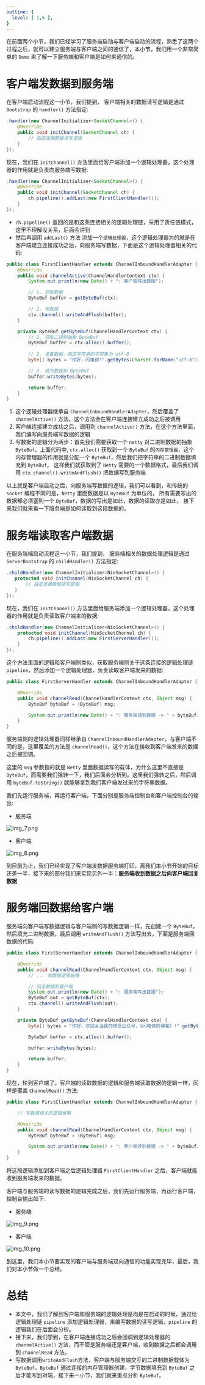 ```yaml
---
outline: {
  level: [ 1,6 ],
}
---
```


在前面两个小节，我们已经学习了服务端启动与客户端启动的流程，熟悉了这两个过程之后，就可以建立服务端与客户端之间的通信了，本小节，我们用一个非常简单的 `Demo` 来了解一下服务端和客户端是如何来通信的。

# 客户端发数据到服务端

在客户端启动流程这一小节，我们提到， 客户端相关的数据读写逻辑是通过 `Bootstrap` 的 `handler()` 方法指定:

```java
.handler(new ChannelInitializer<SocketChannel>() {
    @Override
    public void initChannel(SocketChannel ch) {
        // 指定连接数据读写逻辑
    }
});
```

现在，我们在 `initChannel()` 方法里面给客户端添加一个逻辑处理器，这个处理器的作用就是负责向服务端写数据:

```java
.handler(new ChannelInitializer<SocketChannel>() {
    @Override
    public void initChannel(SocketChannel ch) {
        ch.pipeline().addLast(new FirstClientHandler());
    }
});
```

* `ch.pipeline()` 返回的是和这条连接相关的逻辑处理链，采用了责任链模式，这里不理解没关系，后面会讲到
* 然后再调用 `addLast()` 方法 添加一个`逻辑处理器`，这个逻辑处理器为的就是在客户端建立连接成功之后，向服务端写数据，下面是这个逻辑处理器相关的代码:

```java
public class FirstClientHandler extends ChannelInboundHandlerAdapter {
    @Override
    public void channelActive(ChannelHandlerContext ctx) {
        System.out.println(new Date() + ": 客户端写出数据");

        // 1. 获取数据
        ByteBuf buffer = getByteBuf(ctx);

        // 2. 写数据
        ctx.channel().writeAndFlush(buffer);
    }

    private ByteBuf getByteBuf(ChannelHandlerContext ctx) {
        // 1. 获取二进制抽象 ByteBuf
        ByteBuf buffer = ctx.alloc().buffer();
        
        // 2. 准备数据，指定字符串的字符集为 utf-8
        byte[] bytes = "你好，闪电侠!".getBytes(Charset.forName("utf-8"));

        // 3. 填充数据到 ByteBuf
        buffer.writeBytes(bytes);

        return buffer;
    }
}
```

1. 这个逻辑处理器继承自 `ChannelInboundHandlerAdapter`，然后覆盖了 `channelActive()` 方法，这个方法会在客户端连接建立成功之后被调用
2. 客户端连接建立成功之后，调用到 `channelActive()` 方法，在这个方法里面，我们编写向服务端写数据的逻辑
3. 写数据的逻辑分为两步：首先我们需要获取一个 `netty` 对二进制数据的抽象 `ByteBuf`，上面代码中, `ctx.alloc()` 获取到一个 `ByteBuf` 的`内存管理器`，这个 内存管理器的作用就是分配一个 `ByteBuf`，然后我们把字符串的二进制数据填充到 `ByteBuf`，
这样我们就获取到了 `Netty` 需要的一个数据格式，最后我们调用 `ctx.channel().writeAndFlush()` 把数据写到服务端

以上就是客户端启动之后，向服务端写数据的逻辑，我们可以看到，和传统的 `socket` 编程不同的是，`Netty` 里面数据是以 `ByteBuf` 为单位的， 所有需要写出的数据都必须塞到一个 `ByteBuf`，数据的写出是如此，数据的读取亦是如此，
接下来我们就来看一下服务端是如何读取到这段数据的。

# 服务端读取客户端数据

在服务端端启动流程这一小节，我们提到， 服务端相关的数据处理逻辑是通过 `ServerBootstrap` 的 `childHandler()` 方法指定:

```java
.childHandler(new ChannelInitializer<NioSocketChannel>() {
   protected void initChannel(NioSocketChannel ch) {
       // 指定连接数据读写逻辑
   }
});
```

现在，我们在 `initChannel()` 方法里面给服务端添加一个逻辑处理器，这个处理器的作用就是负责读取客户端来的数据:

```java
.childHandler(new ChannelInitializer<NioSocketChannel>() {
    protected void initChannel(NioSocketChannel ch) {
        ch.pipeline().addLast(new FirstServerHandler());
    }
});
```

这个方法里面的逻辑和客户端侧类似，获取服务端侧关于这条连接的逻辑处理链 `pipeline`，然后添加一个逻辑处理器，负责读取客户端发来的数据:

```java
public class FirstServerHandler extends ChannelInboundHandlerAdapter {

    @Override
    public void channelRead(ChannelHandlerContext ctx, Object msg) {
        ByteBuf byteBuf = (ByteBuf) msg;

        System.out.println(new Date() + ": 服务端读到数据 -> " + byteBuf.toString(Charset.forName("utf-8")));
    }
}
```

服务端侧的逻辑处理器同样继承自 `ChannelInboundHandlerAdapter`，与客户端不同的是，这里覆盖的方法是 `channelRead()`，这个方法在接收到客户端发来的数据之后被回调。

这里的 `msg` 参数指的就是 `Netty` 里面数据读写的载体，为什么这里不直接是 `ByteBuf`，而需要我们强转一下，我们后面会分析到。这里我们强转之后，然后调用 `byteBuf.toString()` 就能够拿到我们客户端发过来的字符串数据。

我们先运行服务端，再运行客户端，下面分别是服务端控制台和客户端控制台的输出:

* 服务端

![img_7.png](../../../public/实战项目/Netty/仿写微信IM即时通讯系统/img_7.png)

* 客户端

![img_8.png](../../../public/实战项目/Netty/仿写微信IM即时通讯系统/img_8.png)

到目前为止，我们已经实现了客户端发数据服务端打印，离我们本小节开始的目标还差一半，接下来的部分我们来实现另外一半：**服务端收到数据之后向客户端回复数据**

# 服务端回数据给客户端

服务端向客户端写数据逻辑与客户端侧的写数据逻辑一样，先创建一个 `ByteBuf`，然后填充二进制数据，最后调用 `writeAndFlush()` 方法写出去，下面是服务端回数据的代码:

```java
public class FirstServerHandler extends ChannelInboundHandlerAdapter {

    @Override
    public void channelRead(ChannelHandlerContext ctx, Object msg) {
        // ... 收数据逻辑省略

        // 回复数据到客户端
        System.out.println(new Date() + ": 服务端写出数据");
        ByteBuf out = getByteBuf(ctx);
        ctx.channel().writeAndFlush(out);
    }

    private ByteBuf getByteBuf(ChannelHandlerContext ctx) {
        byte[] bytes = "你好，欢迎关注我的微信公众号，《闪电侠的博客》!".getBytes(Charset.forName("utf-8"));

        ByteBuf buffer = ctx.alloc().buffer();

        buffer.writeBytes(bytes);

        return buffer;
    }
}
```

现在，轮到客户端了。客户端的读取数据的逻辑和服务端读取数据的逻辑一样，同样是覆盖 `ChannelRead()` 方法:

```java
public class FirstClientHandler extends ChannelInboundHandlerAdapter {

    // 写数据相关的逻辑省略

    @Override
    public void channelRead(ChannelHandlerContext ctx, Object msg) {
        ByteBuf byteBuf = (ByteBuf) msg;

        System.out.println(new Date() + ": 客户端读到数据 -> " + byteBuf.toString(Charset.forName("utf-8")));
    }
}
```

将这段逻辑添加到客户端之后逻辑处理器 `FirstClientHandler` 之后，客户端就能收到服务端发来的数据。

客户端与服务端的读写数据的逻辑完成之后，我们先运行服务端，再运行客户端，控制台输出如下:

* 服务端

![img_9.png](../../../public/实战项目/Netty/仿写微信IM即时通讯系统/img_9.png)

* 客户端

![img_10.png](../../../public/实战项目/Netty/仿写微信IM即时通讯系统/img_10.png)

到这里，我们本小节要实现的客户端与服务端双向通信的功能实现完毕，最后，我们对本小节做一个总结。

# 总结

* 本文中，我们了解到客户端和服务端的逻辑处理是均是在启动的时候，通过给逻辑处理链 `pipeline` 添加逻辑处理器，来编写数据的读写逻辑，`pipeline` 的逻辑我们在后面会分析。
* 接下来，我们学到，在客户端连接成功之后会回调到逻辑处理器的 `channelActive()` 方法，而不管是服务端还是客户端，收到数据之后都会调用到 `channelRead` 方法。
* 写数据调用`writeAndFlush`方法，客户端与服务端交互的二进制数据载体为 `ByteBuf`，`ByteBuf` 通过连接的内存管理器创建，字节数据填充到 `ByteBuf` 之后才能写到对端，接下来一小节，我们就来重点分析 `ByteBuf`。

